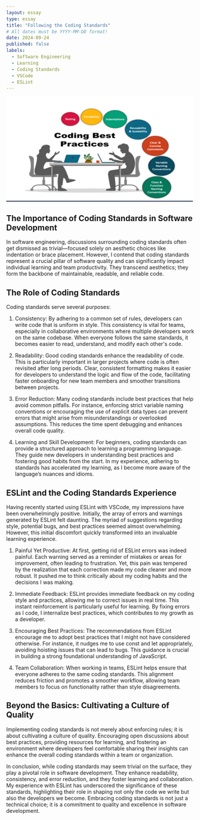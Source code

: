 ```yaml
---
layout: essay
type: essay
title: "Following the Coding Standards"
# All dates must be YYYY-MM-DD format!
date: 2024-09-24
published: false
labels:
  - Software Engineering
  - Learning
  - Coding Standards
  - VSCode
  - ESLint
---
```


<img width="500px" class="rounded float-start pe-4" src="../img/coding-standards/CodingStandards.png">

## The Importance of Coding Standards in Software Development
In software engineering, discussions surrounding coding standards often get dismissed as trivial—focused solely on aesthetic choices like indentation or brace placement. However, I contend that coding standards represent a crucial pillar of software quality and can significantly impact individual learning and team productivity. They transcend aesthetics; they form the backbone of maintainable, readable, and reliable code.

## The Role of Coding Standards
Coding standards serve several purposes:

  1. Consistency: By adhering to a common set of rules, developers can write code that is uniform in style. This consistency is vital for teams, 
     especially in collaborative environments where multiple developers work on the same codebase. When everyone follows the same standards, it 
     becomes easier to read, understand, and modify each other's code.

  2. Readability: Good coding standards enhance the readability of code. This is particularly important in larger projects where code is often 
     revisited after long periods. Clear, consistent formatting makes it easier for developers to understand the logic and flow of the code, 
     facilitating faster onboarding for new team members and smoother transitions between projects.

  3. Error Reduction: Many coding standards include best practices that help avoid common pitfalls. For instance, enforcing strict variable naming 
     conventions or encouraging the use of explicit data types can prevent errors that might arise from misunderstandings or overlooked 
     assumptions. This reduces the time spent debugging and enhances overall code quality.

  4. Learning and Skill Development: For beginners, coding standards can provide a structured approach to learning a programming language. They 
     guide new developers in understanding best practices and fostering good habits from the start. In my experience, adhering to standards has 
     accelerated my learning, as I become more aware of the language’s nuances and idioms.

## ESLint and the Coding Standards Experience
Having recently started using ESLint with VSCode, my impressions have been overwhelmingly positive. Initially, the array of errors and warnings generated by ESLint felt daunting. The myriad of suggestions regarding style, potential bugs, and best practices seemed almost overwhelming. However, this initial discomfort quickly transformed into an invaluable learning experience.

  1. Painful Yet Productive: At first, getting rid of ESLint errors was indeed painful. Each warning served as a reminder of mistakes or areas for 
     improvement, often leading to frustration. Yet, this pain was tempered by the realization that each correction made my code cleaner and more 
     robust. It pushed me to think critically about my coding habits and the decisions I was making.

  2. Immediate Feedback: ESLint provides immediate feedback on my coding style and practices, allowing me to correct issues in real time. This 
     instant reinforcement is particularly useful for learning. By fixing errors as I code, I internalize best practices, which contributes to my 
     growth as a developer.

  3. Encouraging Best Practices: The recommendations from ESLint encourage me to adopt best practices that I might not have considered otherwise. 
     For instance, it nudges me to use const and let appropriately, avoiding hoisting issues that can lead to bugs. This guidance is crucial in 
     building a strong foundational understanding of JavaScript.

  4. Team Collaboration: When working in teams, ESLint helps ensure that everyone adheres to the same coding standards. This alignment reduces 
     friction and promotes a smoother workflow, allowing team members to focus on functionality rather than style disagreements.

## Beyond the Basics: Cultivating a Culture of Quality
Implementing coding standards is not merely about enforcing rules; it is about cultivating a culture of quality. Encouraging open discussions about best practices, providing resources for learning, and fostering an environment where developers feel comfortable sharing their insights can enhance the overall coding standards within a team or organization.

In conclusion, while coding standards may seem trivial on the surface, they play a pivotal role in software development. They enhance readability, consistency, and error reduction, and they foster learning and collaboration. My experience with ESLint has underscored the significance of these standards, highlighting their role in shaping not only the code we write but also the developers we become. Embracing coding standards is not just a technical choice; it is a commitment to quality and excellence in software development.
